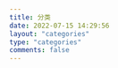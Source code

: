 ```yaml
---
title: 分类
date: 2022-07-15 14:29:56
layout: "categories"
type: "categories"
comments: false
---
```

